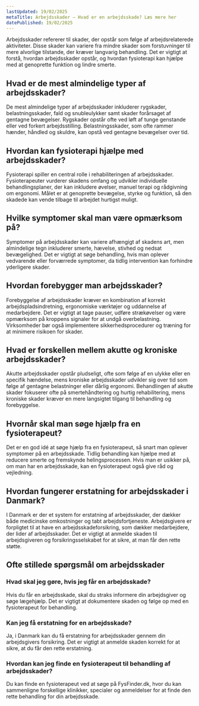 ```yaml
---
lastUpdated: 19/02/2025
metaTitle: Arbejdsskader – Hvad er en arbejdsskade? Læs mere her
datePublished: 19/02/2025
---
```


Arbejdsskader refererer til skader, der opstår som følge af arbejdsrelaterede aktiviteter. Disse skader kan variere fra mindre skader som forstuvninger til mere alvorlige tilstande, der kræver langvarig behandling. Det er vigtigt at forstå, hvordan arbejdsskader opstår, og hvordan fysioterapi kan hjælpe med at genoprette funktion og lindre smerte.

## Hvad er de mest almindelige typer af arbejdsskader?

De mest almindelige typer af arbejdsskader inkluderer rygskader, belastningsskader, fald og snubleulykker samt skader forårsaget af gentagne bevægelser. Rygskader opstår ofte ved løft af tunge genstande eller ved forkert arbejdsstilling. Belastningsskader, som ofte rammer hænder, håndled og skuldre, kan opstå ved gentagne bevægelser over tid.

## Hvordan kan fysioterapi hjælpe med arbejdsskader?

Fysioterapi spiller en central rolle i rehabiliteringen af arbejdsskader. Fysioterapeuter vurderer skadens omfang og udvikler individuelle behandlingsplaner, der kan inkludere øvelser, manuel terapi og rådgivning om ergonomi. Målet er at genoprette bevægelse, styrke og funktion, så den skadede kan vende tilbage til arbejdet hurtigst muligt.

## Hvilke symptomer skal man være opmærksom på?

Symptomer på arbejdsskader kan variere afhængigt af skadens art, men almindelige tegn inkluderer smerte, hævelse, stivhed og nedsat bevægelighed. Det er vigtigt at søge behandling, hvis man oplever vedvarende eller forværrede symptomer, da tidlig intervention kan forhindre yderligere skader.

## Hvordan forebygger man arbejdsskader?

Forebyggelse af arbejdsskader kræver en kombination af korrekt arbejdspladsindretning, ergonomiske værktøjer og uddannelse af medarbejdere. Det er vigtigt at tage pauser, udføre strækøvelser og være opmærksom på kroppens signaler for at undgå overbelastning. Virksomheder bør også implementere sikkerhedsprocedurer og træning for at minimere risikoen for skader.

## Hvad er forskellen mellem akutte og kroniske arbejdsskader?

Akutte arbejdsskader opstår pludseligt, ofte som følge af en ulykke eller en specifik hændelse, mens kroniske arbejdsskader udvikler sig over tid som følge af gentagne belastninger eller dårlig ergonomi. Behandlingen af akutte skader fokuserer ofte på smertehåndtering og hurtig rehabilitering, mens kroniske skader kræver en mere langsigtet tilgang til behandling og forebyggelse.

## Hvornår skal man søge hjælp fra en fysioterapeut?

Det er en god idé at søge hjælp fra en fysioterapeut, så snart man oplever symptomer på en arbejdsskade. Tidlig behandling kan hjælpe med at reducere smerte og fremskynde helingsprocessen. Hvis man er usikker på, om man har en arbejdsskade, kan en fysioterapeut også give råd og vejledning.

## Hvordan fungerer erstatning for arbejdsskader i Danmark?

I Danmark er der et system for erstatning af arbejdsskader, der dækker både medicinske omkostninger og tabt arbejdsfortjeneste. Arbejdsgivere er forpligtet til at have en arbejdsskadeforsikring, som dækker medarbejdere, der lider af arbejdsskader. Det er vigtigt at anmelde skaden til arbejdsgiveren og forsikringsselskabet for at sikre, at man får den rette støtte.

## Ofte stillede spørgsmål om arbejdsskader

### Hvad skal jeg gøre, hvis jeg får en arbejdsskade?

Hvis du får en arbejdsskade, skal du straks informere din arbejdsgiver og søge lægehjælp. Det er vigtigt at dokumentere skaden og følge op med en fysioterapeut for behandling.

### Kan jeg få erstatning for en arbejdsskade?

Ja, i Danmark kan du få erstatning for arbejdsskader gennem din arbejdsgivers forsikring. Det er vigtigt at anmelde skaden korrekt for at sikre, at du får den rette erstatning.

### Hvordan kan jeg finde en fysioterapeut til behandling af arbejdsskader?

Du kan finde en fysioterapeut ved at søge på FysFinder.dk, hvor du kan sammenligne forskellige klinikker, specialer og anmeldelser for at finde den rette behandling for din arbejdsskade.
